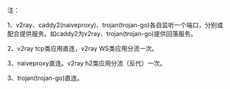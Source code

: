 注：

1、v2ray、caddy2(naiveproxy)、trojan(trojan-go)各自监听一个端口，分别或配合提供服务。如caddy2为v2ray、trojan(trojan-go)提供回落服务。

2、v2ray tcp类应用直连，v2ray WS类应用分流一次。

3、naiveproxy直连。v2ray h2类应用分流（反代）一次。

3、trojan(trojan-go)直连。
